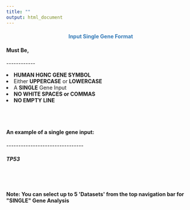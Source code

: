 ```yaml
---
title: ""
output: html_document
---
```


<center> <h4>
<span style="color:#337ab7">Input Single Gene Format</span></h4> </center>

<h4>Must Be,</h4> 
<p>------------</p>

<li><b>HUMAN HGNC GENE SYMBOL</b></li>
<li>Either <b>UPPERCASE</b> or <b>LOWERCASE</b></li>
<li>A <b>SINGLE</b> Gene Input</b></li>
<li><b>NO WHITE SPACES or COMMAS</b></li>
<li><b>NO EMPTY LINE</b></li>

<br></br>

<h4>
An example of a single gene input:
</h4>
<p>--------------------------------</p>
<h5>
<p>TP53</p>
</h5>

<br></br>

<h4>
Note: You can select up to 5 'Datasets' from the top navigation bar for "SINGLE" Gene Analysis</h4>
